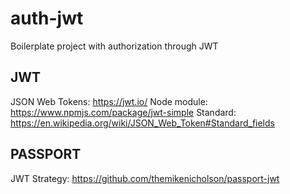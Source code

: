 # auth-jwt
Boilerplate project with authorization through JWT

## JWT

JSON Web Tokens: https://jwt.io/
Node module: https://www.npmjs.com/package/jwt-simple
Standard: https://en.wikipedia.org/wiki/JSON_Web_Token#Standard_fields

## PASSPORT


JWT Strategy: https://github.com/themikenicholson/passport-jwt
